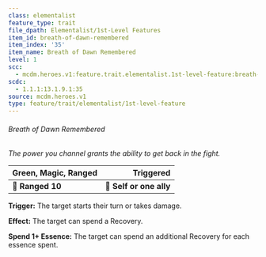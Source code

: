 ```yaml
---
class: elementalist
feature_type: trait
file_dpath: Elementalist/1st-Level Features
item_id: breath-of-dawn-remembered
item_index: '35'
item_name: Breath of Dawn Remembered
level: 1
scc:
  - mcdm.heroes.v1:feature.trait.elementalist.1st-level-feature:breath-of-dawn-remembered
scdc:
  - 1.1.1:13.1.9.1:35
source: mcdm.heroes.v1
type: feature/trait/elementalist/1st-level-feature
---
```


###### Breath of Dawn Remembered

*The power you channel grants the ability to get back in the fight.*

| **Green, Magic, Ranged** |           **Triggered** |
| ------------------------ | ----------------------: |
| **📏 Ranged 10**         | **🎯 Self or one ally** |

**Trigger:** The target starts their turn or takes damage.

**Effect:** The target can spend a Recovery.

**Spend 1+ Essence:** The target can spend an additional Recovery for each essence spent.
